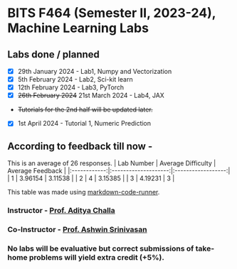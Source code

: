 # BITS F464 (Semester II, 2023-24), Machine Learning Labs 

## Labs done / planned

- [x] 29th January 2024 - Lab1, Numpy and Vectorization
- [x] 5th February 2024 - Lab2, Sci-kit learn
- [x] 12th February 2024 - Lab3, PyTorch
- [x] <s>26th February 2024</s> 21st March 2024 - Lab4, JAX
- <s>Tutorials for the 2nd half will be updated later.</s>
- [x] 1st April 2024 - Tutorial 1, Numeric Prediction


## According to feedback till now -
<!-- CODE:START -->
<!-- import pandas as pd -->
<!-- feedback = pd.read_csv("https://docs.google.com/spreadsheets/d/10yzObKN9P9Va8pO5HmSD5Ptrvx7ef_-DJy0ExWhlucI/export?format=csv&gid=2007094643", index_col=None) -->
<!-- print(f"This is an average of {len(feedback)} responses.") -->
<!-- lab_1_difficulty = feedback.iloc[:, 1].values.mean() -->
<!-- lab_1_rating = feedback.iloc[:, 6].values.mean() -->
<!-- lab_2_difficulty = feedback.iloc[:, 8].values.mean() -->
<!-- lab_2_rating = feedback.iloc[:, 13].values.mean() -->
<!-- lab_3_difficulty = feedback.iloc[:, 15].values.mean() -->
<!-- lab_3_rating = feedback.iloc[:, 19].values.mean() -->
<!-- data = [["1", lab_1_difficulty, lab_1_rating], ["2", lab_2_difficulty, lab_2_rating], ["3", lab_3_difficulty, lab_3_rating]] -->
<!-- new_df = pd.DataFrame(data, columns=["Lab Number", "Average Difficulty", "Average Feedback"]) -->
<!-- print(new_df.to_markdown(index=False, colalign=("center", "center", "center"))) -->
<!-- CODE:END -->
<!-- OUTPUT:START -->
<!-- ⚠️ This content is auto-generated by `markdown-code-runner`. -->
This is an average of 26 responses.
|  Lab Number  |  Average Difficulty  |  Average Feedback  |
|:------------:|:--------------------:|:------------------:|
|      1       |       3.96154        |      3.11538       |
|      2       |          4           |      3.15385       |
|      3       |       4.19231        |         3          |

<!-- OUTPUT:END -->
This table was made using <a href="https://github.com/basnijholt/markdown-code-runner?tab=readme-ov-file#bar_chart-idea-3-generating-markdown-tables">markdown-code-runner</a>.

### Instructor - [Prof. Aditya Challa](https://www.bits-pilani.ac.in/goa/aditya-challa/)
### Co-Instructor - [Prof. Ashwin Srinivasan](https://www.bits-pilani.ac.in/goa/ashwin-srinivasan/)

### No labs will be evaluative but correct submissions of take-home problems will yield extra credit (+5%).

